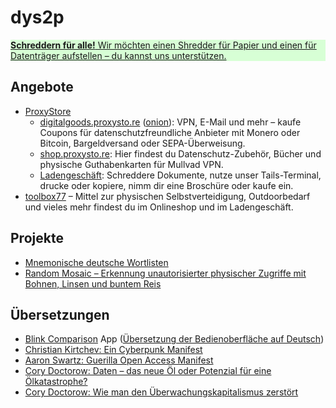 # dys2p

<a href="support.html">
	<div class="border my-3 px-4 py-3 text-center text-dark" style="background-color: #d7ffd5">
		<strong>Schreddern für alle!</strong> Wir möchten einen Shredder für Papier und einen für Datenträger aufstellen – du kannst uns unterstützen.
	</div>
</a>

## Angebote

* [ProxyStore](https://proxysto.re)
  * [digitalgoods.proxysto.re](https://digitalgoods.proxysto.re/) ([onion](http://digitazyyxyihwwzudp5syxxyn3qhcd63wqcha2dxpfqiyydmrgdiaad.onion/)): VPN, E-Mail und mehr – kaufe Coupons für datenschutzfreundliche Anbieter mit Monero oder Bitcoin, Bargeldversand oder SEPA-Überweisung.
  * [shop.proxysto.re](https://shop.proxysto.re): Hier findest du Datenschutz-Zubehör, Bücher und physische Guthabenkarten für Mullvad VPN.
  * [Ladengeschäft](https://proxysto.re/de/ladensortiment.html): Schreddere Dokumente, nutze unser Tails-Terminal, drucke oder kopiere, nimm dir eine Broschüre oder kaufe ein.
* [toolbox77](https://toolbox77.de) – Mittel zur physischen Selbstverteidigung, Outdoorbedarf und vieles mehr findest du im Onlineshop und im Ladengeschäft.

## Projekte

* [Mnemonische deutsche Wortlisten](https://github.com/dys2p/wordlists-de)
* [Random Mosaic – Erkennung unautorisierter physischer Zugriffe mit Bohnen, Linsen und buntem Reis](2021-12-tamper-evident-protection.html)

## Übersetzungen

* [Blink Comparison](https://f-droid.org/de/packages/org.proninyaroslav.blink_comparison/) App ([Übersetzung der Bedienoberfläche auf Deutsch](https://github.com/proninyaroslav/blink-comparison/commits?author=b068931cc450442b63f5b3d276ea4297))
* [Christian Kirtchev: Ein Cyberpunk Manifest](2021-08-cyberpunk.html)
* [Aaron Swartz: Guerilla Open Access Manifest](2021-08-open-access.html)
* [Cory Doctorow: Daten – das neue Öl oder Potenzial für eine Ölkatastrophe?](2021-03-new-oil.html)
* [Cory Doctorow: Wie man den Überwachungskapitalismus zerstört](2021-04-how-to-destroy-surveillance-capitalism.html)
